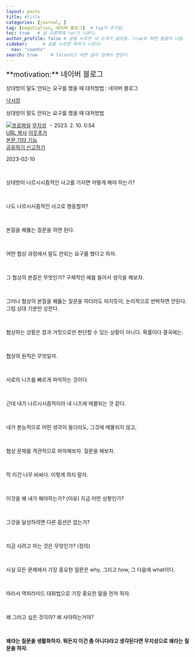 ```yaml
---
layout: posts
title: #title
categories: [journal, ]
tag: [negotiation, 네이버 블로그]  # tag가 추가됨.
toc: true   # 글 오른쪽에 toc가 나온다.
author_profile: false # 글을 누르면 내 소개가 없어짐. true로 하면 얼굴이 나옴.
sidebar:      # 글을 누르면 목차가 나온다.
  nav: "counts" 
search: true     # false라고 하면 글이 검색이 안된다.
---
```


<div class="notice--info" markdown="1" style='font-size: 20px'>
**motivation:** 네이버 블로그 
</div>




상대방이 말도 안되는 요구를 했을 때 대처방법 : 네이버 블로그
<div class="wrap_rabbit pcol2 _param(1) _postViewArea223010947247" id="post-view223010947247">
<!-- Rabbit HTML --><div class="se-viewer se-theme-default" lang="ko-KR">
<!-- SE_DOC_HEADER_START -->
<div class="se-component se-documentTitle se-l-default" id="SE-a5162ef3-672c-4e47-9b9d-24128f22c2a3">
<div class="se-component-content">
<div class="se-section se-section-documentTitle se-l-default se-section-align-left">
<!-- -->
<div class="blog2_series">
<a class="pcol2" href="/PostList.naver?blogId=wys000112&amp;categoryNo=1&amp;from=postList&amp;parentCategoryNo=1" onclick="nclk_v2(this,'pst.category','','');">낙서장</a>
</div>
<div class="pcol1">
<!-- -->
<div class="se-module se-module-text se-title-text">
<p class="se-text-paragraph se-text-paragraph-align-" id="SE-810a0ec8-30c1-45ce-b504-80d0f49e042b" style=""><span class="se-fs- se-ff-" id="SE-1ad9b2c2-e28d-40e5-b053-bf7cacf766c1" style=""><!-- -->상대방이 말도 안되는 요구를 했을 때 대처방법<!-- --></span></p> </div>
<!-- -->
</div>
<div class="blog2_container">
<span class="writer">
<span class="area_profile"><a class="link" href="https://blog.naver.com/wys000112" onclick="nclk_v2(this,'pst.profile','','');" target="_top"><img alt="프로파일" class="img" src="https://blogpfthumb-phinf.pstatic.net/MjAyMjA1MjVfMTA0/MDAxNjUzNDcxMTU4NTkw.MKx5XZzKhkVnSwLw5O1NM-J45hdDNIrADB_V9VVQBOAg.OkL09v5VWJCO9xIBu4VTEzVASngUXGDvkf4D_exCZsEg.PNG.wys000112/%EB%AC%B4%EC%A7%80%EC%84%B1.png/%25EB%25AC%25B4%25EC%25A7%2580%25EC%2584%25B1.png?type=s1"/></a></span>
<span class="nick"><a class="link pcol2" href="https://blog.naver.com/wys000112" onclick="nclk_v2(this,'pst.username','','');" target="_top">무지성</a></span>
</span>
<i class="dot"> ・ </i>
<span class="se_publishDate pcol2">2023. 2. 10. 0:54</span>
</div>
<div class="blog2_post_function">
<a class="url pcol2 _setClipboard _returnFalse _se3copybtn _transPosition" href="#" id="copyBtn_223010947247" style="cursor:pointer;" title="https://blog.naver.com/wys000112/223010947247">URL 복사</a>
<a class="btn_buddy btn_addbuddy pcol2 _buddy_popup_btn _returnFalse" href="#" onclick="nclk_v2(this,'pst.addnei','','');"><i class="ico"></i> 이웃추가<i class="aline"></i></a>
<div class="overflow_menu">
<a area-expanded="false" area-haspopup="true" class="btn_overflow_menu _open_overflowmenu pcol2 _param(223010947247) _returnFalse" href="#" role="button"><span class="blind">본문 기타 기능</span></a>
<div area-hidden="true" class="lyr_overflow_menu" id="overflowmenu-223010947247">
<a class="naver-splugin btn_splugin share _title_share" data-canonical-url="https://blog.naver.com/wys000112/223010947247" data-likecontentsid="wys000112_223010947247" data-likeserviceid="BLOG" data-logdomain="https://proxy.blog.naver.com/spi/v1/api/shareLog" data-me-display="off" data-oninitialize="splugin_oninitialize(1);" data-option="{baseElement:'_title_spiButton', layerPosition:'outside-bottom', align:'right', marginLeft:0, marginTop:4}" data-style="unity" data-url="https://blog.naver.com/wys000112/223010947247" href="#" id="_title_spiButton" onclick="return false;">
                   공유하기
                <span class="ico_share _title_share_icon"></span>
</a>
<a class="_report _param(https://srp2.naver.com/report?svc=BLG&amp;exit=close&amp;ctype=AA01&amp;cwriterenc=maKR6mUP8qVTkz1ImbdIFWqG9Paz%2BwTJBzGEvtbwmQo%3D&amp;ctitle=%EC%83%81%EB%8C%80%EB%B0%A9%EC%9D%B4%20%EB%A7%90%EB%8F%84%20%EC%95%88%EB%90%98%EB%8A%94%20%EC%9A%94%EA%B5%AC%EB%A5%BC%20%ED%96%88%EC%9D%84%20%EB%95%8C%20%EB%8C%80%EC%B2%98%EB%B0%A9%EB%B2%95&amp;cwriter=wys0*****&amp;dark=disable&amp;memtype=Y&amp;env=pc&amp;cnickname=wys0*****&amp;vsvc=BLG&amp;cid=wys000112%40%4051896191%40%40mylog%40%40223010947247) _returnFalse" href="#">신고하기<span class="ico_report"></span></a>
</div>
</div>
<input alt="url" class="copyTargetUrl" style="display:none;" title="URL 복사" type="text" value="https://blog.naver.com/wys000112/223010947247"/>
</div>
<!-- -->
</div>
</div>
</div>
<!-- B2C 상품 -->
<!-- _BLOG_CONTENTS_HEADER_TAIL -->
<!-- SE_DOC_HEADER_END -->
<div class="se-main-container">
<div class="se-component se-text se-l-default" id="SE-ce974fab-ac87-4db6-a2a8-8b0bf369a04b">
<div class="se-component-content">
<div class="se-section se-section-text se-l-default">
<div class="se-module se-module-text">
<!-- SE-TEXT { --><p class="se-text-paragraph se-text-paragraph-align-" id="SE-856ea4f9-f678-4411-ae51-d9f47715b5b1" style=""><span class="se-fs- se-ff-" id="SE-5bd906c4-4bbe-4507-92a3-2acb8f7f45c4" style="">2023-02-10</span></p><!-- } SE-TEXT --><!-- SE-TEXT { --><p class="se-text-paragraph se-text-paragraph-align-" id="SE-19692c32-ccea-4daf-b766-4a4a20bff134" style=""><span class="se-fs- se-ff-" id="SE-5cb82efb-8de7-41b7-924c-87b55becf695" style="">​</span></p><!-- } SE-TEXT --><!-- SE-TEXT { --><p class="se-text-paragraph se-text-paragraph-align-" id="SE-eacce882-66b6-47f9-bd44-a08b78627241" style=""><span class="se-fs- se-ff-" id="SE-d64b3dd2-bca4-4c30-b66d-50da35a69abf" style="">상대방이 나르시시즘적인 사고를 가지면 어떻게 해야 하는가?</span></p><!-- } SE-TEXT --><!-- SE-TEXT { --><p class="se-text-paragraph se-text-paragraph-align-" id="SE-1606b73a-c948-4c24-9c4d-39a451e15e8f" style=""><span class="se-fs- se-ff-" id="SE-572a96ee-3dbe-4d99-bda6-46e6f560b272" style="">​</span></p><!-- } SE-TEXT --><!-- SE-TEXT { --><p class="se-text-paragraph se-text-paragraph-align-" id="SE-bcd76061-3618-401f-ac60-055362e03d2b" style=""><span class="se-fs- se-ff-" id="SE-2c42aa48-79a9-468d-92ef-4ac819c2ec07" style="">나도 나르시시즘적인 사고로 행동할까?</span></p><!-- } SE-TEXT --><!-- SE-TEXT { --><p class="se-text-paragraph se-text-paragraph-align-" id="SE-b80ad37b-c3a9-4e98-8e36-4bc53c40ff27" style=""><span class="se-fs- se-ff-" id="SE-ff8fe7dc-b059-4bba-aa1a-8ffc02e9934b" style="">​</span></p><!-- } SE-TEXT --><!-- SE-TEXT { --><p class="se-text-paragraph se-text-paragraph-align-" id="SE-624f7ebc-8679-4fd1-b6aa-40dccc7bee14" style=""><span class="se-fs- se-ff-" id="SE-7702b513-736e-4924-bae0-0e0e65c5b952" style="">본질을 꿰뚫는 질문을 하면 된다.</span></p><!-- } SE-TEXT --><!-- SE-TEXT { --><p class="se-text-paragraph se-text-paragraph-align-" id="SE-3f6be647-93ac-4bd1-85cc-86c08b597224" style=""><span class="se-fs- se-ff-" id="SE-b4ee2815-abc1-4408-bea6-ae46e4fe93b8" style="">​</span></p><!-- } SE-TEXT --><!-- SE-TEXT { --><p class="se-text-paragraph se-text-paragraph-align-" id="SE-61ee7cea-86b0-459f-af35-45d11633d354" style=""><span class="se-fs- se-ff-" id="SE-c2b81b8a-ce1f-4a5e-beeb-06e46d7bc9c6" style="">어떤 협상 과정에서 말도 안되는 요구를 했다고 하자.</span></p><!-- } SE-TEXT --><!-- SE-TEXT { --><p class="se-text-paragraph se-text-paragraph-align-" id="SE-7e46d27d-c8f8-43ab-bc6a-ea72f65e0097" style=""><span class="se-fs- se-ff-" id="SE-89455fd6-cae2-4c88-b985-b006f7408e33" style="">​</span></p><!-- } SE-TEXT --><!-- SE-TEXT { --><p class="se-text-paragraph se-text-paragraph-align-" id="SE-820608c4-9e3b-46aa-8052-8c3ce58719d9" style=""><span class="se-fs- se-ff-" id="SE-2f7e3550-e93c-45ce-ac9a-5700cb3daab4" style="">그 협상의 본질은 무엇인가? 구체적인 예를 들어서 생각을 해보자.</span></p><!-- } SE-TEXT --><!-- SE-TEXT { --><p class="se-text-paragraph se-text-paragraph-align-" id="SE-d7c5afac-c9e9-408f-852c-7c390219d52a" style=""><span class="se-fs- se-ff-" id="SE-60ff4beb-a1a7-4720-9fa0-5548b3babee0" style="">​</span></p><!-- } SE-TEXT --><!-- SE-TEXT { --><p class="se-text-paragraph se-text-paragraph-align-" id="SE-13f7ee70-1507-4ce2-a1a7-e5f8d219f39e" style=""><span class="se-fs- se-ff-" id="SE-a4900398-029c-48f6-bce3-215801ef565b" style="">그러나 협상의 본질을 꿰뚫는 질문을 하더라도 따지듯이, 논리적으로 반박하면 안된다. 그럼 상대 기분만 상한다.</span></p><!-- } SE-TEXT --><!-- SE-TEXT { --><p class="se-text-paragraph se-text-paragraph-align-" id="SE-00e7da31-5a2b-4ec1-9123-610905432c8a" style=""><span class="se-fs- se-ff-" id="SE-7ef1fa71-24d4-4e77-a054-ae7f33b70970" style="">​</span></p><!-- } SE-TEXT --><!-- SE-TEXT { --><p class="se-text-paragraph se-text-paragraph-align-" id="SE-0148947d-f312-432a-8c0e-910d18f16d3b" style=""><span class="se-fs- se-ff-" id="SE-b9827724-043e-45e5-9131-88c158e010d9" style="">협상하는 상황은 참과 거짓으로만 판단할 수 있는 상황이 아니다. 확률이다 결국에는.</span></p><!-- } SE-TEXT --><!-- SE-TEXT { --><p class="se-text-paragraph se-text-paragraph-align-" id="SE-6a6985b6-f3f1-4b8b-9719-31363a145a62" style=""><span class="se-fs- se-ff-" id="SE-18c95c23-3a84-4f38-ae01-bbcf273d0f06" style="">​</span></p><!-- } SE-TEXT --><!-- SE-TEXT { --><p class="se-text-paragraph se-text-paragraph-align-" id="SE-f97ba2e2-3b35-4943-9f57-8675bb4a82ea" style=""><span class="se-fs- se-ff-" id="SE-2e58aceb-0284-48b1-8a05-06118347f3a2" style="">협상의 원칙은 무엇일까. </span></p><!-- } SE-TEXT --><!-- SE-TEXT { --><p class="se-text-paragraph se-text-paragraph-align-" id="SE-f53502ab-4ecc-4e76-aabc-93b1944c9211" style=""><span class="se-fs- se-ff-" id="SE-77cb4137-36f4-4b6e-8220-8c9d7f954232" style="">​</span></p><!-- } SE-TEXT --><!-- SE-TEXT { --><p class="se-text-paragraph se-text-paragraph-align-" id="SE-fe988aca-bfb6-48b2-a904-3b2f6bff272e" style=""><span class="se-fs- se-ff-" id="SE-b280460d-83dc-4f01-8c3b-3bb7c04ff466" style="">서로의 니즈를 빠르게 파악하는 것이다. </span></p><!-- } SE-TEXT --><!-- SE-TEXT { --><p class="se-text-paragraph se-text-paragraph-align-" id="SE-d22ba8f6-d7e8-4a2c-bdf5-7689e816b632" style=""><span class="se-fs- se-ff-" id="SE-61c2c3bd-4114-4c20-818a-ae75bbfaea00" style="">​</span></p><!-- } SE-TEXT --><!-- SE-TEXT { --><p class="se-text-paragraph se-text-paragraph-align-" id="SE-eb47cc1f-9346-4c3f-bb12-e8afcdbfbcdb" style=""><span class="se-fs- se-ff-" id="SE-43669c07-a33d-449c-9592-75fd8dbb8016" style="">근데 내가 나르시시즘적이라 내 니즈에 매몰되는 것 같다.</span></p><!-- } SE-TEXT --><!-- SE-TEXT { --><p class="se-text-paragraph se-text-paragraph-align-" id="SE-8377f568-3a1c-4204-9ef7-c7d7a62bb081" style=""><span class="se-fs- se-ff-" id="SE-23f02b1b-0808-448b-b692-454d0962b4a1" style="">​</span></p><!-- } SE-TEXT --><!-- SE-TEXT { --><p class="se-text-paragraph se-text-paragraph-align-" id="SE-08ca7c44-9dc4-411c-a72c-1b6da79d1db9" style=""><span class="se-fs- se-ff-" id="SE-37099247-65a2-46e5-8f13-4eacd2a9333b" style="">내가 본능적으로 어떤 생각이 들더라도, 그것에 매몰되지 않고,</span></p><!-- } SE-TEXT --><!-- SE-TEXT { --><p class="se-text-paragraph se-text-paragraph-align-" id="SE-6d15b3f9-5e43-4d30-b639-6c15eb08b1a4" style=""><span class="se-fs- se-ff-" id="SE-9588d485-b1ac-43a3-ba42-bc3610831f15" style="">​</span></p><!-- } SE-TEXT --><!-- SE-TEXT { --><p class="se-text-paragraph se-text-paragraph-align-" id="SE-0480e372-7861-4488-a3ba-931ba7bfc785" style=""><span class="se-fs- se-ff-" id="SE-ddca762a-ccae-4ad5-8565-117a6b008799" style="">협상 문제를 객관적으로 파악해보자. 질문을 해보자.</span></p><!-- } SE-TEXT --><!-- SE-TEXT { --><p class="se-text-paragraph se-text-paragraph-align-" id="SE-99fc5933-0cc2-479f-ac56-4f67600c2db3" style=""><span class="se-fs- se-ff-" id="SE-8939682c-7cf7-4e97-a4d6-6e893e3359a5" style="">​</span></p><!-- } SE-TEXT --><!-- SE-TEXT { --><p class="se-text-paragraph se-text-paragraph-align-" id="SE-4a49a8b8-9851-4cda-aac3-a3cdddda0813" style=""><span class="se-fs- se-ff-" id="SE-820c94e1-5bd9-4cf3-a5b2-d9b169d33a2a" style="">막 이건 너무 비싸다. 이렇게 하지 말자.</span></p><!-- } SE-TEXT --><!-- SE-TEXT { --><p class="se-text-paragraph se-text-paragraph-align-" id="SE-c0f6a247-9eba-4fb3-b8b2-3309385aca3a" style=""><span class="se-fs- se-ff-" id="SE-f0b6c081-cb26-456d-ba03-990db66880c0" style="">​</span></p><!-- } SE-TEXT --><!-- SE-TEXT { --><p class="se-text-paragraph se-text-paragraph-align-" id="SE-45587b5c-b336-4163-a66c-f6f2df2888bc" style=""><span class="se-fs- se-ff-" id="SE-15c29e1a-74fb-4205-80e4-cbecdff49343" style="">이것을 왜 내가 해야하는가? (이유) 지금 어떤 상황인가? </span></p><!-- } SE-TEXT --><!-- SE-TEXT { --><p class="se-text-paragraph se-text-paragraph-align-" id="SE-e65f2d2c-2f98-4ded-af12-1e57beb06747" style=""><span class="se-fs- se-ff-" id="SE-ebf3fcd6-1f3f-4791-beb0-d6006bb4b8c3" style="">​</span></p><!-- } SE-TEXT --><!-- SE-TEXT { --><p class="se-text-paragraph se-text-paragraph-align-" id="SE-b6d1785c-740a-433d-8bb0-76544f17697e" style=""><span class="se-fs- se-ff-" id="SE-28c3670b-0a39-4cf8-af44-afdc79fbb86e" style="">그것을 달성하려면 다른 옵션은 없는가?</span></p><!-- } SE-TEXT --><!-- SE-TEXT { --><p class="se-text-paragraph se-text-paragraph-align-" id="SE-d80e645d-ded8-4029-b666-7b1054f07d39" style=""><span class="se-fs- se-ff-" id="SE-5ed04bf4-290c-4bd6-902f-e46c1111a78c" style="">​</span></p><!-- } SE-TEXT --><!-- SE-TEXT { --><p class="se-text-paragraph se-text-paragraph-align-" id="SE-bd715fa2-f0ac-4af2-bff1-6c0984a08ad4" style=""><span class="se-fs- se-ff-" id="SE-f8645deb-6d57-4936-b4ef-5db9ad6dff6b" style="">지금 사려고 하는 것은 무엇인가? (정의)</span></p><!-- } SE-TEXT --><!-- SE-TEXT { --><p class="se-text-paragraph se-text-paragraph-align-" id="SE-930e787d-713d-403c-b171-a10133126734" style=""><span class="se-fs- se-ff-" id="SE-94d16fab-ec7c-47c7-9964-b6d5c3103564" style="">​</span></p><!-- } SE-TEXT --><!-- SE-TEXT { --><p class="se-text-paragraph se-text-paragraph-align-" id="SE-898b4ed1-bb82-4772-82e1-4feb74802b40" style=""><span class="se-fs- se-ff-" id="SE-57c6c738-977c-4b04-8d31-684f2df010d6" style="">사실 모든 문제에서 가장 중요한 질문은 why, 그리고 how, 그 다음에 what이다.</span></p><!-- } SE-TEXT --><!-- SE-TEXT { --><p class="se-text-paragraph se-text-paragraph-align-" id="SE-b55cebdc-5b2f-4899-ac0b-2542ff459ecf" style=""><span class="se-fs- se-ff-" id="SE-c5eff0bd-18cf-48f9-92ce-7016b72438f7" style="">​</span></p><!-- } SE-TEXT --><!-- SE-TEXT { --><p class="se-text-paragraph se-text-paragraph-align-" id="SE-ef45573a-ede5-4c31-af63-9dff9bf491d8" style=""><span class="se-fs- se-ff-" id="SE-2a4a4fa6-79e0-4461-a53c-65f3079f4cc3" style="">따라서 역피라미드 대화법으로 가장 중요한 말을 먼저 하자.</span></p><!-- } SE-TEXT --><!-- SE-TEXT { --><p class="se-text-paragraph se-text-paragraph-align-" id="SE-22b56611-7a4d-46bb-bdd4-3c9bbc471e81" style=""><span class="se-fs- se-ff-" id="SE-5522e034-c90f-452a-ab9b-8112e2cdba63" style="">​</span></p><!-- } SE-TEXT --><!-- SE-TEXT { --><p class="se-text-paragraph se-text-paragraph-align-" id="SE-206f3315-7178-40c5-928b-16877e7803f1" style=""><span class="se-fs- se-ff-" id="SE-edab0980-11cd-4e5b-8ce4-2127b84b5ee6" style="">왜 그러고 싶은 것이야? 왜 사야하는거야?</span></p><!-- } SE-TEXT --><!-- SE-TEXT { --><p class="se-text-paragraph se-text-paragraph-align-" id="SE-320fea20-e303-4eac-b14f-e96ceed0d504" style=""><span class="se-fs- se-ff-" id="SE-17b224fb-3361-4165-956a-b56928d3cd5e" style="">​</span></p><!-- } SE-TEXT --><!-- SE-TEXT { --><p class="se-text-paragraph se-text-paragraph-align-" id="SE-534902fe-008d-4eab-9da2-8ca401a8cc1d" style=""><span class="se-fs- se-ff-" id="SE-c2eef595-350a-43cb-a36d-c0e8e5b07601" style=""><b>왜라는 질문을 생활화하자. 뭐든지 이건 좀 아니다라고 생각된다면 무지성으로 왜라는 질문을 하자.</b></span></p><!-- } SE-TEXT -->
</div>
</div>
</div>
</div> </div>
</div>
</div>